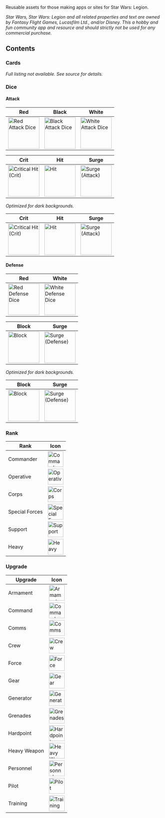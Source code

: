 Reusable assets for those making apps or sites for Star Wars: Legion.

_Star Wars, Star Wars: Legion and all related properties and text are owned by Fantasy Flight Games, Lucasfilm Ltd., and/or Disney. This a hobby and fun community app and resource and should strictly not be used for any commercial purchase._

## Contents

### Cards

_Full listing not available. See source for details._

### Dice

#### Attack

<table>
  <thead>
    <tr>
      <th>Red</th>
      <th>Black</th>
      <th>White</th>
    </tr>
  </thead>
  <tbody>
    <tr>
      <td>
        <img 
          src="https://github.com/hquplink/swlegion-assets/blob/master/dice/attack/type-red.png?raw=true" 
          height="100"
          alt="Red Attack Dice">
      </td>
      <td>
        <img 
          src="https://github.com/hquplink/swlegion-assets/blob/master/dice/attack/type-black.png?raw=true" 
          height="100"
          alt="Black Attack Dice">
      </td>
      <td>
        <img 
          src="https://github.com/hquplink/swlegion-assets/blob/master/dice/attack/type-white.png?raw=true" 
          height="100"
          alt="White Attack Dice">
      </td>
    </tr>
  </tbody>
</table>

<table>
  <thead>
    <tr>
      <th>Crit</th>
      <th>Hit</th>
      <th>Surge</th>
    </tr>
  </thead>
  <tbody>
    <tr>
      <td>
        <img 
          src="https://github.com/hquplink/swlegion-assets/blob/master/dice/attack/side-crit.png?raw=true" 
          height="100"
          alt="Critical Hit (Crit)">
      </td>
      <td>
        <img 
          src="https://github.com/hquplink/swlegion-assets/blob/master/dice/attack/side-hit.png?raw=true" 
          height="100"
          alt="Hit">
      </td>
      <td>
        <img 
          src="https://github.com/hquplink/swlegion-assets/blob/master/dice/attack/side-surge.png?raw=true" 
          height="100"
          alt="Surge (Attack)">
      </td>
    </tr>
  </tbody>
</table>

_Optimized for dark backgrounds._

<table>
  <thead>
    <tr>
      <th>Crit</th>
      <th>Hit</th>
      <th>Surge</th>
    </tr>
  </thead>
  <tbody>
    <tr>
      <td>
        <img 
          src="https://github.com/hquplink/swlegion-assets/blob/master/dice/attack/side-crit-darkbg.png?raw=true" 
          height="100"
          alt="Critical Hit (Crit)">
      </td>
      <td>
        <img 
          src="https://github.com/hquplink/swlegion-assets/blob/master/dice/attack/side-hit-darkbg.png?raw=true" 
          height="100"
          alt="Hit">
      </td>
      <td>
        <img 
          src="https://github.com/hquplink/swlegion-assets/blob/master/dice/attack/side-surge-darkbg.png?raw=true" 
          height="100"
          alt="Surge (Attack)">
      </td>
    </tr>
  </tbody>
</table>

#### Defense

<table>
  <thead>
    <tr>
      <th>Red</th>
      <th>White</th>
    </tr>
  </thead>
  <tbody>
    <tr>
      <td>
        <img 
          src="https://github.com/hquplink/swlegion-assets/blob/master/dice/defense/type-red.png?raw=true" 
          height="100"
          alt="Red Defense Dice">
      </td>
      <td>
        <img 
          src="https://github.com/hquplink/swlegion-assets/blob/master/dice/defense/type-white.png?raw=true" 
          height="100"
          alt="White Defense Dice">
      </td>
    </tr>
  </tbody>
</table>

<table>
  <thead>
    <tr>
      <th>Block</th>
      <th>Surge</th>
    </tr>
  </thead>
  <tbody>
    <tr>
      <td>
        <img 
          src="https://github.com/hquplink/swlegion-assets/blob/master/dice/defense/side-block.png?raw=true" 
          height="100"
          alt="Block">
      </td>
      <td>
        <img 
          src="https://github.com/hquplink/swlegion-assets/blob/master/dice/defense/side-surge.png?raw=true" 
          height="100"
          alt="Surge (Defense)">
      </td>
    </tr>
  </tbody>
</table>

_Optimized for dark backgrounds._

<table>
  <thead>
    <tr>
      <th>Block</th>
      <th>Surge</th>
    </tr>
  </thead>
  <tbody>
    <tr>
      <td>
        <img 
          src="https://github.com/hquplink/swlegion-assets/blob/master/dice/defense/side-block-darkbg.png?raw=true" 
          height="100"
          alt="Block">
      </td>
      <td>
        <img 
          src="https://github.com/hquplink/swlegion-assets/blob/master/dice/defense/side-surge-darkbg.png?raw=true" 
          height="100"
          alt="Surge (Defense)">
      </td>
    </tr>
  </tbody>
</table>

### Rank

<table>
  <thead>
    <tr>
      <th>Rank</th>
      <th>Icon</th>
    </tr>
  </thead>
  <tbody>
    <tr>
      <td>Commander</td>
      <td>
        <img 
          src="https://github.com/hquplink/swlegion-assets/blob/master/rank/commander.png?raw=true" 
          height="50"
          alt="Commander">
      </td>
    </tr>
    <tr>
      <td>Operative</td>
      <td>
        <img 
          src="https://github.com/hquplink/swlegion-assets/blob/master/rank/operative.png?raw=true" 
          height="50"
          alt="Operative">
      </td>
    </tr>
    <tr>
      <td>Corps</td>
      <td>
        <img 
          src="https://github.com/hquplink/swlegion-assets/blob/master/rank/corps.png?raw=true" 
          height="50"
          alt="Corps">
      </td>
    </tr>
    <tr>
      <td>Special Forces</td>
      <td>
        <img 
          src="https://github.com/hquplink/swlegion-assets/blob/master/rank/special-forces.png?raw=true" 
          height="50"
          alt="Special Forces">
      </td>
    </tr>
    <tr>
      <td>Support</td>
      <td>
        <img 
          src="https://github.com/hquplink/swlegion-assets/blob/master/rank/support.png?raw=true" 
          height="50"
          alt="Support">
      </td>
    </tr>
    <tr>
      <td>Heavy</td>
      <td>
        <img 
          src="https://github.com/hquplink/swlegion-assets/blob/master/rank/heavy.png?raw=true" 
          height="50"
          alt="Heavy">
      </td>
    </tr>
  </tbody>
</table>

### Upgrade

<table>
  <thead>
    <tr>
      <th>Upgrade</th>
      <th>Icon</th>
    </tr>
  </thead>
  <tbody>
    <tr>
      <td>Armament</td>
      <td>
        <img 
          src="https://github.com/hquplink/swlegion-assets/blob/master/upgrade/armament.png?raw=true" 
          height="50"
          alt="Armament">
      </td>
    </tr>
    <tr>
      <td>Command</td>
      <td>
        <img 
          src="https://github.com/hquplink/swlegion-assets/blob/master/upgrade/command.png?raw=true" 
          height="50"
          alt="Command">
      </td>
    </tr>
    <tr>
      <td>Comms</td>
      <td>
        <img 
          src="https://github.com/hquplink/swlegion-assets/blob/master/upgrade/comms.png?raw=true" 
          height="50"
          alt="Comms">
      </td>
    </tr>
    <tr>
      <td>Crew</td>
      <td>
        <img 
          src="https://github.com/hquplink/swlegion-assets/blob/master/upgrade/crew.png?raw=true" 
          height="50"
          alt="Crew">
      </td>
    </tr>
    <tr>
      <td>Force</td>
      <td>
        <img 
          src="https://github.com/hquplink/swlegion-assets/blob/master/upgrade/force.png?raw=true" 
          height="50"
          alt="Force">
      </td>
    </tr>
    <tr>
      <td>Gear</td>
      <td>
        <img 
          src="https://github.com/hquplink/swlegion-assets/blob/master/upgrade/gear.png?raw=true" 
          height="50"
          alt="Gear">
      </td>
    </tr>
    <tr>
      <td>Generator</td>
      <td>
        <img 
          src="https://github.com/hquplink/swlegion-assets/blob/master/upgrade/generator.png?raw=true" 
          height="50"
          alt="Generator">
      </td>
    </tr>
    <tr>
      <td>Grenades</td>
      <td>
        <img 
          src="https://github.com/hquplink/swlegion-assets/blob/master/upgrade/grenades.png?raw=true" 
          height="50"
          alt="Grenades">
      </td>
    </tr>
    <tr>
      <td>Hardpoint</td>
      <td>
        <img 
          src="https://github.com/hquplink/swlegion-assets/blob/master/upgrade/hardpoint.png?raw=true" 
          height="50"
          alt="Hardpoint">
      </td>
    </tr>
    <tr>
      <td>Heavy Weapon</td>
      <td>
        <img 
          src="https://github.com/hquplink/swlegion-assets/blob/master/upgrade/heavy-weapon.png?raw=true" 
          height="50"
          alt="Heavy Weapon">
      </td>
    </tr>
    <tr>
      <td>Personnel</td>
      <td>
        <img 
          src="https://github.com/hquplink/swlegion-assets/blob/master/upgrade/personnel.png?raw=true" 
          height="50"
          alt="Personnel">
      </td>
    </tr>
    <tr>
      <td>Pilot</td>
      <td>
        <img 
          src="https://github.com/hquplink/swlegion-assets/blob/master/upgrade/pilot.png?raw=true" 
          height="50"
          alt="Pilot">
      </td>
    </tr>
    <tr>
      <td>Training</td>
      <td>
        <img 
          src="https://github.com/hquplink/swlegion-assets/blob/master/upgrade/training.png?raw=true" 
          height="50"
          alt="Training">
      </td>
    </tr>
  </tbody>
</table>

